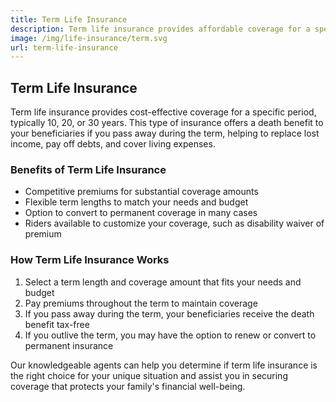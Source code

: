 ```yaml
---
title: Term Life Insurance
description: Term life insurance provides affordable coverage for a specific period, offering financial protection for your loved ones during your working years. Learn more about the benefits of term life insurance and how it can help you secure your family's future.
image: /img/life-insurance/term.svg
url: term-life-insurance
---
```


## Term Life Insurance

Term life insurance provides cost-effective coverage for a specific period, typically 10, 20, or 30 years. This type of insurance offers a death benefit to your beneficiaries if you pass away during the term, helping to replace lost income, pay off debts, and cover living expenses.

### Benefits of Term Life Insurance

- Competitive premiums for substantial coverage amounts
- Flexible term lengths to match your needs and budget
- Option to convert to permanent coverage in many cases
- Riders available to customize your coverage, such as disability waiver of premium

### How Term Life Insurance Works

1. Select a term length and coverage amount that fits your needs and budget
2. Pay premiums throughout the term to maintain coverage
3. If you pass away during the term, your beneficiaries receive the death benefit tax-free
4. If you outlive the term, you may have the option to renew or convert to permanent insurance

Our knowledgeable agents can help you determine if term life insurance is the right choice for your unique situation and assist you in securing coverage that protects your family's financial well-being.